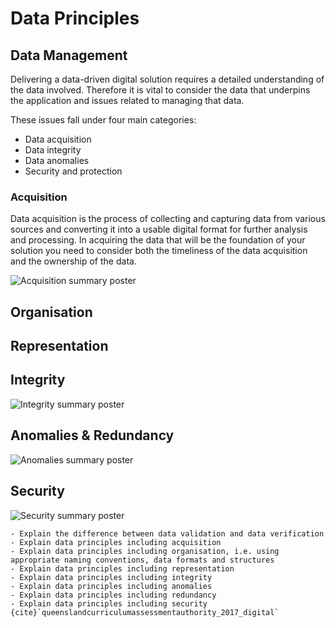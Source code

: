 # Data Principles

## Data Management

Delivering a data-driven digital solution requires a detailed understanding of the data involved. Therefore it is vital to consider the data that underpins the application and issues related to managing that data.

These issues fall under four main categories:

- Data acquisition
- Data integrity
- Data anomalies
- Security and protection

### Acquisition

Data acquisition is the process of collecting and capturing data from various sources and converting it into a usable digital format for further analysis and processing. In acquiring the data that will be the foundation of your solution you need to consider both the timeliness of the data acquisition and the ownership of the data.

![Acquisition summary poster](assets/dp_acquisition.png)

## Organisation


## Representation


## Integrity

![Integrity summary poster](assets/dp_integrity.png)

## Anomalies & Redundancy

![Anomalies summary poster](assets/dp_anomolies.png)

## Security

![Security summary poster](assets/dp_security.png)

```{admonition} Unit 2 subject matter covered:
- Explain the difference between data validation and data verification
- Explain data principles including acquisition
- Explain data principles including organisation, i.e. using appropriate naming conventions, data formats and structures
- Explain data principles including representation
- Explain data principles including integrity
- Explain data principles including anomalies
- Explain data principles including redundancy
- Explain data principles including security
{cite}`queenslandcurriculumassessmentauthority_2017_digital`
```